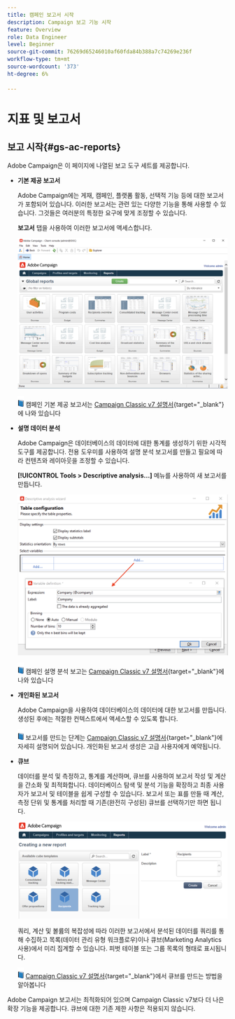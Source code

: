 ```yaml
---
title: 캠페인 보고서 시작
description: Campaign 보고 기능 시작
feature: Overview
role: Data Engineer
level: Beginner
source-git-commit: 76269d65246010af60fda84b388a7c74269e236f
workflow-type: tm+mt
source-wordcount: '373'
ht-degree: 6%

---
```


# 지표 및 보고서

## 보고 시작{#gs-ac-reports}

Adobe Campaign은 이 페이지에 나열된 보고 도구 세트를 제공합니다.

* **기본 제공 보고서**

   Adobe Campaign에는 게재, 캠페인, 플랫폼 활동, 선택적 기능 등에 대한 보고서가 포함되어 있습니다. 이러한 보고서는 관련 있는 다양한 기능을 통해 사용할 수 있습니다. 그것들은 여러분의 특정한 요구에 맞게 조정할 수 있습니다.

   **보고서** 탭을 사용하여 이러한 보고서에 액세스합니다.

   ![](assets/built-in-reports.png)

   ![](../assets/do-not-localize/book.png) 캠페인 기본 제공 보고서는  [Campaign Classic v7 설명서](https://experienceleague.adobe.com/docs/campaign-classic/using/reporting/accessing-built-in-reports/about-campaign-built-in-reports.html){target=&quot;_blank&quot;}에 나와 있습니다

* **설명 데이터 분석**

   Adobe Campaign은 데이터베이스의 데이터에 대한 통계를 생성하기 위한 시각적 도구를 제공합니다. 전용 도우미를 사용하여 설명 분석 보고서를 만들고 필요에 따라 컨텐츠와 레이아웃을 조정할 수 있습니다.

   **[!UICONTROL Tools > Descriptive analysis...]** 메뉴를 사용하여 새 보고서를 만듭니다.

   ![](assets/desc-analysis-report.png)

   ![](../assets/do-not-localize/book.png) 캠페인 설명 분석 보고는  [Campaign Classic v7 설명서](https://experienceleague.adobe.com/docs/campaign-classic/using/reporting/analyzing-populations/about-descriptive-analysis.html){target=&quot;_blank&quot;}에 나와 있습니다

* **개인화된 보고서**

   Adobe Campaign을 사용하여 데이터베이스의 데이터에 대한 보고서를 만듭니다. 생성된 후에는 적절한 컨텍스트에서 액세스할 수 있도록 합니다.

   ![](../assets/do-not-localize/book.png) 보고서를 만드는 단계는  [Campaign Classic v7 설명서](https://experienceleague.adobe.com/docs/campaign-classic/using/reporting/creating-new-reports/about-reports-creation-in-campaign.html){target=&quot;_blank&quot;}에 자세히 설명되어 있습니다. 개인화된 보고서 생성은 고급 사용자에게 예약됩니다.

* **큐브**

   데이터를 분석 및 측정하고, 통계를 계산하며, 큐브를 사용하여 보고서 작성 및 계산을 간소화 및 최적화합니다.  데이터베이스 탐색 및 분석 기능을 확장하고 최종 사용자가 보고서 및 테이블을 쉽게 구성할 수 있습니다. 보고서 또는 표를 만들 때 계산, 측정 단위 및 통계를 처리할 때 기존(완전히 구성된) 큐브를 선택하기만 하면 됩니다.

   ![](assets/create-a-report.png)

   쿼리, 계산 및 볼륨의 복잡성에 따라 이러한 보고서에서 분석된 데이터를 쿼리를 통해 수집하고 목록(데이터 관리 유형 워크플로우)이나 큐브(Marketing Analytics 사용)에서 미리 집계할 수 있습니다. 피벗 테이블 또는 그룹 목록의 형태로 표시됩니다.

   ![](../assets/do-not-localize/book.png)  [Campaign Classic v7 설명서](https://experienceleague.adobe.com/docs/campaign-classic/using/reporting/designing-reports-with-cubes/about-cubes.html){target=&quot;_blank&quot;}에서 큐브를 만드는 방법을 알아봅니다


Adobe Campaign 보고서는 최적화되어 있으며 Campaign Classic v7보다 더 나은 확장 기능을 제공합니다. 큐브에 대한 기존 제한 사항은 적용되지 않습니다.
